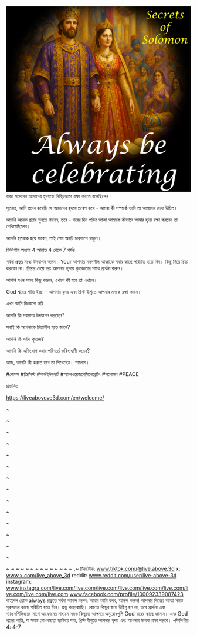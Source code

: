![Video cover image](../cover.jpg)
রাজা সলোমন আমাদের হৃদয়কে নিবিড়ভাবে রক্ষা করতে বলেছিলেন।

সুতরাং, আমি প্রচার করেছি যে আমাদের হৃদয়ে প্রবেশ করে - আমরা কী সম্পর্কে ভাবি তা আমাদের দেখা উচিত।

আপনি অনেক প্রচার শুনতে পাবেন, তবে - পরের দিন পবিত্র আত্মা আমাকে কীভাবে আমার হৃদয় রক্ষা করবেন তা দেখিয়েছিলেন।

আপনি হতবাক হয়ে যাবেন, তাই শেষ অবধি চারপাশে থাকুন।

ফিলিপীয় অধ্যায় 4 আয়াত 4 থেকে 7 পর্যন্ত

সর্বদা প্রভুর মধ্যে উদযাপন করুন। Your আপনার মননশীল আত্মাকে সবার কাছে পরিচিত হতে দিন। কিছু নিয়ে চিন্তা করবেন না। চিন্তার চেয়ে বরং আপনার হৃদয়ে কৃতজ্ঞতার সাথে প্রার্থনা করুন।

আপনি যখন সমস্ত কিছু করেন, এখানে কী হবে তা এখানে।

God শ্বরের শান্তি ইচ্ছা - আপনার হৃদয় এবং খ্রিস্ট যীশুতে আপনার মনকে রক্ষা করুন।

এখন আমি জিজ্ঞাসা করি

আপনি কি সবসময় উদযাপন করছেন?

সবাই কি আপনাকে চিন্তাশীল হতে জানে?

আপনি কি সর্বদা কৃতজ্ঞ?

আপনি কি অভিযোগ করার পরিবর্তে ভবিষ্যদ্বাণী করেন?

আজ, আপনি কী করতে হবে তা শিখেছেন। শালোম।

#জেসস #ক্রিসিস্ট #গার্ডইউরহার্ট #অ্যালওয়েজবেসিলেব্রেটিং #সলোমন #PEACE

প্রস্তাবিত

https://liveabovove3d.com/en/welcome/

~

~


~



~

~


~

~

~

~

~

~

~

~


~

~
~
~
~
~
~
~
~
~
~
~
~
~
~ .~ টিকটোক: www.tiktok.com/@live.above.3d
x: www.x.com/live_above_3d
reddit: www.reddit.com/user/live-above-3d
instagram: www.instagra.com/live.com/live.com/live.com/live.com/live.com/live.com/live.com/live.com/live.com www.facebook.com/profile/100092339087423
বাইবেল শ্লোক always প্রভুতে সর্বদা আনন্দ করুন; আবার আমি বলব, আনন্দ করুন! আপনার বিবেচ্য আত্মা সমস্ত পুরুষদের কাছে পরিচিত হতে দিন। প্রভু কাছাকাছি। কোনও কিছুর জন্য উদ্বিগ্ন হন না, তবে প্রার্থনা এবং থ্যাঙ্কসগিভিংয়ের সাথে আবেদনের মাধ্যমে সমস্ত কিছুতে আপনার অনুরোধগুলি God শ্বরের কাছে জানান। এবং God শ্বরের শান্তি, যা সমস্ত বোধগম্যতা ছাড়িয়ে যায়, খ্রিস্ট যীশুতে আপনার হৃদয় এবং আপনার মনকে রক্ষা করবে। -ফিলিপীয় 4: 4-7